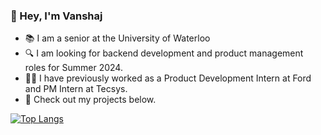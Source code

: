 ### 👋 Hey, I'm Vanshaj
- 📚 I am a senior at the University of Waterloo
- 🔍 I am looking for backend development and product management roles for Summer 2024.
- 👨‍💻 I have previously worked as a Product Development Intern at Ford and PM Intern at Tecsys.
- 📌 Check out my projects below.


[![Top Langs](https://github-readme-stats-git-masterrstaa-rickstaa.vercel.app/api/top-langs/?username=vanshajvohra&theme=dracula)](https://github.com/vanshajvohra/github-readme-stats)




<!--
**vanshajvohra/vanshajvohra** is a ✨ _special_ ✨ repository because its `README.md` (this file) appears on your GitHub profile.

Here are some ideas to get you started:

- 🔭 I’m currently working on ...
- 🌱 I’m currently learning ...
- 👯 I’m looking to collaborate on ...
- 🤔 I’m looking for help with ...
- 💬 Ask me about ...
- 📫 How to reach me: ...
- 😄 Pronouns: ...
- ⚡ Fun fact: ...
-->
